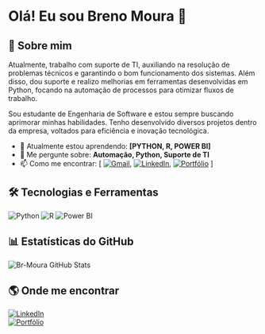 # Olá! Eu sou Breno Moura 👋

## 🚀 Sobre mim
Atualmente, trabalho com suporte de TI, auxiliando na resolução de problemas técnicos e garantindo o bom funcionamento dos sistemas. Além disso, dou suporte e realizo melhorias em ferramentas desenvolvidas em Python, focando na automação de processos para otimizar fluxos de trabalho.

Sou estudante de Engenharia de Software e estou sempre buscando aprimorar minhas habilidades. Tenho desenvolvido diversos projetos dentro da empresa, voltados para eficiência e inovação tecnológica.

- 🌱 Atualmente estou aprendendo: **[PYTHON, R, POWER BI]**
- 💬 Me pergunte sobre: **Automação, Python, Suporte de TI**
- 📫 Como me encontrar: [ [![Gmail](https://img.shields.io/badge/-Gmail-D14836?style=flat&logo=gmail&logoColor=white)](mailto:Breno5141moura@gmail.com), [![LinkedIn](https://img.shields.io/badge/-LinkedIn-blue?style=flat&logo=LinkedIn)](www.linkedin.com/in/br-moura), [![Portfólio](https://img.shields.io/badge/-Portfólio-000?style=flat&logo=vercel)](https://seu-portfolio.com)  ]

## 🛠️ Tecnologias e Ferramentas
![Python](https://img.shields.io/badge/-Python-3776AB?style=flat&logo=python&logoColor=white)
![R](https://img.shields.io/badge/-R-276DC3?style=flat&logo=r&logoColor=white)
![Power BI](https://img.shields.io/badge/-Power%20BI-F2C811?style=flat&logo=power-bi&logoColor=black)

## 📊 Estatísticas do GitHub
![Br-Moura GitHub Stats](https://github-readme-stats.vercel.app/api?username=Br-Moura&show_icons=true&theme=radical)

## 🌎 Onde me encontrar
[![LinkedIn](https://img.shields.io/badge/-LinkedIn-blue?style=flat&logo=LinkedIn)](www.linkedin.com/in/br-moura)  
[![Portfólio](https://img.shields.io/badge/-Portfólio-000?style=flat&logo=vercel)](https://seu-portfolio.com)

